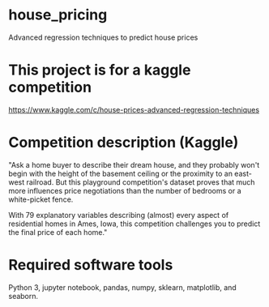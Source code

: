 # house_pricing
Advanced regression techniques to predict house prices 

# This project is for a kaggle competition
https://www.kaggle.com/c/house-prices-advanced-regression-techniques

# Competition description (Kaggle)

"Ask a home buyer to describe their dream house, and they probably won't begin with the height of the basement ceiling or the proximity to an east-west railroad. But this playground competition's dataset proves that much more influences price negotiations than the number of bedrooms or a white-picket fence.

With 79 explanatory variables describing (almost) every aspect of residential homes in Ames, Iowa, this competition challenges you to predict the final price of each home."

# Required software tools
Python 3, jupyter notebook, pandas, numpy, sklearn, matplotlib, and seaborn.
